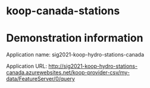 # koop-canada-stations


# Demonstration information

Application name: sig2021-koop-hydro-stations-canada

Application URL: http://sig2021-koop-hydro-stations-canada.azurewebsites.net/koop-provider-csv/my-data/FeatureServer/0/query
